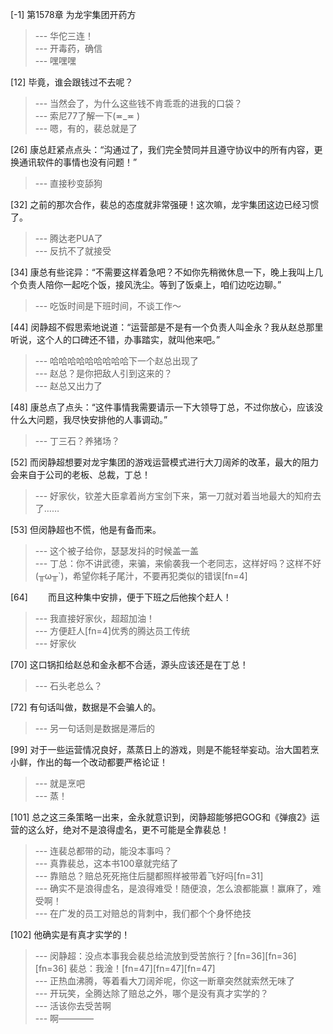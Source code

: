 
[-1] 第1578章 为龙宇集团开药方
>--- 华佗三连！<br>
>--- 开毒药，确信<br>
>--- 嘿嘿嘿<br>

[12] 毕竟，谁会跟钱过不去呢？
>--- 当然会了，为什么这些钱不肯乖乖的进我的口袋？<br>
>--- 索尼77了解一下(≖_≖ )<br>
>--- 嗯，有的，裴总就是了<br>

[26] 康总赶紧点点头：“沟通过了，我们完全赞同并且遵守协议中的所有内容，更换通讯软件的事情也没有问题！”
>--- 直接秒变舔狗<br>

[32] 之前的那次合作，裴总的态度就非常强硬！这次嘛，龙宇集团这边已经习惯了。
>--- 腾达老PUA了<br>
>--- 反抗不了就接受<br>

[34] 康总有些诧异：“不需要这样着急吧？不如你先稍微休息一下，晚上我叫上几个负责人陪你一起吃个饭，接风洗尘。等到了饭桌上，咱们边吃边聊。”
>--- 吃饭时间是下班时间，不谈工作～<br>

[44] 闵静超不假思索地说道：“运营部是不是有一个负责人叫金永？我从赵总那里听说，这个人的口碑还不错，办事踏实，就叫他来吧。”
>--- 哈哈哈哈哈哈哈哈哈下一个赵总出现了<br>
>--- 赵总？是你把敌人引到这来的？<br>
>--- 赵总又出力了<br>

[48] 康总点了点头：“这件事情我需要请示一下大领导丁总，不过你放心，应该没什么大问题，我尽快安排他的人事调动。”
>--- 丁三石？养猪场？<br>

[52] 而闵静超想要对龙宇集团的游戏运营模式进行大刀阔斧的改革，最大的阻力会来自于公司的老板、总裁，丁总！
>--- 好家伙，钦差大臣拿着尚方宝剑下来，第一刀就对着当地最大的知府去了……<br>

[53] 但闵静超也不慌，他是有备而来。
>--- 这个被子给你，瑟瑟发抖的时候盖一盖<br>
>--- 丁总：你不讲武德，来骗，来偷袭我一个老同志，这样好吗？这样不好(╥ω╥`)，希望你耗子尾汁，不要再犯类似的错误[fn=4]<br>

[64] 　　而且这种集中安排，便于下班之后他挨个赶人！
>--- 我直接好家伙，超超加油！<br>
>--- 方便赶人[fn=4]优秀的腾达员工传统<br>
>--- 好家伙<br>

[70] 这口锅扣给赵总和金永都不合适，源头应该还是在丁总！
>--- 石头老总么？<br>

[72] 有句话叫做，数据是不会骗人的。
>--- 另一句话则是数据是滞后的<br>

[99] 对于一些运营情况良好，蒸蒸日上的游戏，则是不能轻举妄动。治大国若烹小鲜，作出的每一个改动都要严格论证！
>--- 就是烹吧<br>
>--- 蒸！<br>

[101] 总之这三条策略一出来，金永就意识到，闵静超能够把GOG和《弹痕2》运营的这么好，绝对不是浪得虚名，更不可能是全靠裴总！
>--- 连裴总都带的动，能没本事吗？<br>
>--- 真靠裴总，这本书100章就完结了<br>
>--- 靠赔总？赔总死死拖住后腿都照样被带着飞好吗[fn=31]<br>
>--- 确实不是浪得虚名，是浪得难受！随便浪，怎么浪都能赢！赢麻了，难受啊！<br>
>--- 在广发的员工对赔总的背刺中，我们都个个身怀绝技<br>

[102] 他确实是有真才实学的！
>--- 闵静超：没点本事我会裴总给流放到受苦旅行？[fn=36][fn=36][fn=36]
裴总：我淦！[fn=47][fn=47][fn=47]<br>
>--- 正热血沸腾，等着看大刀阔斧呢，你这一断章突然就索然无味了<br>
>--- 开玩笑，全腾达除了赔总之外，哪个是没有真才实学的？<br>
>---  活该你去受苦啊<br>
>--- 啊————<br>
